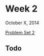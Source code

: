 # Week 2
October X, 2014

[Problem Set 2](http://cdn.cs50.net/2015/x/psets/2/pset2/pset2.html)

## Todo
